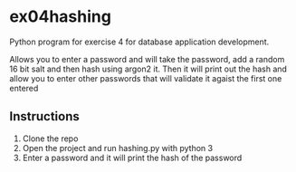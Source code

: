 # ex04hashing

Python program for exercise 4 for database application development. 

Allows you to enter a password and will take the password, add a random 16 bit salt and then hash using argon2 it. 
Then it will print out the hash and allow you to enter other passwords that will validate it agaist the first one entered

## Instructions 
1. Clone the  repo 
2. Open the project and run hashing.py with python 3
3. Enter a password and it will print the hash of the password
